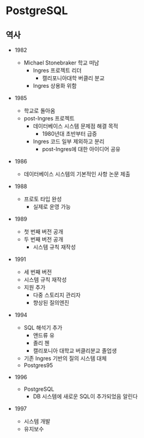 # PostgreSQL
## 역사

- 1982
	- Michael Stonebraker 학교 떠남
		- Ingres 프로젝트 리더
			- 캘리포니아대학 버클리 분교
		- Ingres 상용화 위함

- 1985
	- 학교로 돌아옴
	- post-Ingres 프로젝트
		- 데이터베이스 시스템 문제점 해결 목적
			- 1980년대 초반부터 급증
		- Ingres 코드 일부 제외하고 분리
			- post-Ingres에 대한 아이디어 공유

- 1986
	- 데이터베이스 시스템의 기본적인 사항 논문 제출

- 1988
	- 프로토 타입 완성
		- 실제로 운영 가능

- 1989
	- 첫 번째 버전 공개
	- 두 번째 버전 공개
		- 시스템 규칙 재작성

- 1991
	- 세 번째 버전
	- 시스템 규칙 재작성
	- 지원 추가
		- 다중 스토리지 관리자
		- 향상된 질의엔진

- 1994
	- SQL 해석기 추가
		- 앤드류 유
		- 졸리 첸
		- 캘리포니아 대학교 버클리분교 졸업생
	- 기존 Ingres 기반의 질의 시스템 대체
	- Postgres95

- 1996
	- PostgreSQL
		- DB 시스템에 새로운 SQL이 추가되었음 알린다

- 1997
	- 시스템 개발
	- 유지보수
















